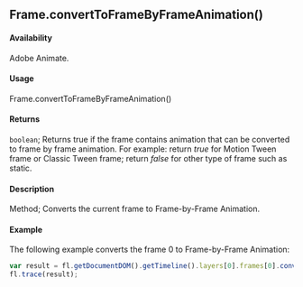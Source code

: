 ## Frame.convertToFrameByFrameAnimation()

#### Availability

Adobe Animate.

#### Usage

Frame.convertToFrameByFrameAnimation()

#### Returns

`boolean`; Returns true if the frame contains animation that can be converted to frame by frame animation. For example: return *true* for Motion Tween frame or Classic Tween frame; return *false* for other type of frame such as static.

#### Description

Method; Converts the current frame to Frame-by-Frame Animation.

#### Example

The following example converts the frame 0 to Frame-by-Frame Animation:

```javascript
var result = fl.getDocumentDOM().getTimeline().layers[0].frames[0].convertToFrameByFrameAnimation(); 
fl.trace(result);
```
